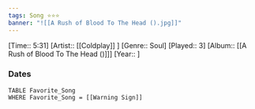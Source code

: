 ```yaml
---
tags: Song ⭐⭐⭐ 
banner: "![[A Rush of Blood To The Head ().jpg]]"
---
```

[Time:: 5:31]
[Artist:: [[Coldplay]] ]
[Genre:: Soul]
[Played:: 3]
[Album:: [[A Rush of Blood To The Head ()]]]
[Year:: ]
### Dates
````dataview
TABLE Favorite_Song
WHERE Favorite_Song = [[Warning Sign]]
````